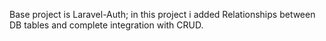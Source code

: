 Base project is Laravel-Auth; in this project i added Relationships between DB tables and complete integration with CRUD. 
